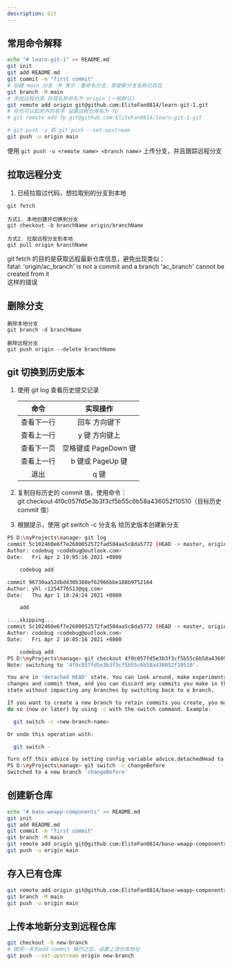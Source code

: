 ```yaml
---
description: Git
---
```


## 常用命令解释

```bash
echo "# learn-git-1" >> README.md
git init
git add README.md
git commit -m "first commit"
# 创建 main 分支 -M 表示：重命名分支，即使新分支名称已存在
git branch -M main
# 添加远程仓库 将其名称命名为 origin (一般默认)
git remote add origin git@github.com:EliteFan0814/learn-git-1.git
# 你也可以起另外的名字 设置远程仓库名为 fp
# git remote add fp git@github.com:EliteFan0814/learn-git-1.git

# git push -u 即 git push --set-upstream
git push -u origin main

```

使用 `git push -u <remote name> <branch name>` 上传分支，并且跟踪远程分支

## 拉取远程分支

1. 已经拉取过代码，想拉取别的分支到本地

```git
git fetch

方式1. 本地创建并切换到分支
git checkout -b branchName origin/branchName

方式2. 拉取远程分支到本地
git pull origin branchName
```

git fetch 的目的是获取远程最新仓库信息，避免出现类似：  
fatal: 'origin/ac_branch' is not a commit and a branch 'ac_branch' cannot be created from it  
这样的错误

## 删除分支

```git
删除本地分支
git branch -d branchName

删除远程分支
git push origin --delete branchName
```

## git 切换到历史版本

1. 使用 git log 查看历史提交记录

   |    命令    |       实现操作       |
   | :--------: | :------------------: |
   | 查看下一行 |    回车 方向键下     |
   | 查看上一行 |    y 键 方向键上     |
   | 查看下一页 | 空格键或 PageDown 键 |
   | 查看上一行 |   b 键或 PageUp 键   |
   |    退出    |         q 键         |

2. 复制目标历史的 commit 值，使用命令：  
   git checkout 4f0c057fd5e3b3f3cf5b55c6b58a436052f10510（目标历史 commit 值）

3. 根据提示，使用 git switch -c 分支名 给历史版本创建新分支

```bash
PS D:\myProjects\manage> git log
commit 5c102460e6f7e2680052572fad504aa5c8da5772 (HEAD -> master, origin/master, origin/HEAD)
Author: codebug <codebug@outlook.com>
Date:   Fri Apr 2 10:05:16 2021 +0800

    codebug add

commit 96730aa52dbd430b380ef62966bbe188b9752164
Author: yhl <1254776513@qq.com>
Date:   Thu Apr 1 18:24:24 2021 +0800

    add

:...skipping...
commit 5c102460e6f7e2680052572fad504aa5c8da5772 (HEAD -> master, origin/master, origin/HEAD)
Author: codebug <codebug@outlook.com>
Date:   Fri Apr 2 10:05:16 2021 +0800

    codebug add
PS D:\myProjects\manage> git checkout 4f0c057fd5e3b3f3cf5b55c6b58a436052f10510
Note: switching to '4f0c057fd5e3b3f3cf5b55c6b58a436052f10510'.

You are in 'detached HEAD' state. You can look around, make experimental
changes and commit them, and you can discard any commits you make in this
state without impacting any branches by switching back to a branch.

If you want to create a new branch to retain commits you create, you may
do so (now or later) by using -c with the switch command. Example:

  git switch -c <new-branch-name>

Or undo this operation with:

  git switch -

Turn off this advice by setting config variable advice.detachedHead to false
PS D:\myProjects\manage> git switch -c changeBefore
Switched to a new branch 'changeBefore'
```

## 创建新仓库

```bash
echo "# base-weapp-components" >> README.md
git init
git add README.md
git commit -m "first commit"
git branch -M main
git remote add origin git@github.com:EliteFan0814/base-weapp-components.git
git push -u origin main
```

## 存入已有仓库

```bash
git remote add origin git@github.com:EliteFan0814/base-weapp-components.git
git branch -M main
git push -u origin main
```

## 上传本地新分支到远程仓库

```bash
git checkout -b new-branch
# 做完一系列add commit 操作之后，设置上游仓库地址
git push --set-upstream origin new-branch
```
